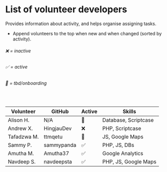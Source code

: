 # List of volunteer developers
Provides information about activity, and helps organise assigning tasks.
- Append volunteers to the top when new and when changed (sorted by activity).

###### ❌ = inactive
###### ✅ = active
###### 🔄 = tbd/onboarding

<br>

| Volunteer   | GitHub     | Active | Skills                |
| ----------- | ---------- | ------ | --------------------- |
| Alison   H. | N/A        | 🔄      | Database, Scriptcase  |
| Andrew X.   | HingjauDev | ❌      | PHP, Scriptcase       |
| Tafadzwa M. | ttmqetu    | 🔄      | JS, Google Maps       |
| Sammy P.    | sammypanda | ✅      | PHP, JS, DBs          |
| Amutha M.   | Amutha37   | ✅      | Google Analytics      |
| Navdeep S.  | navdeepsta | ✅      | PHP, JS, Google Maps  |
